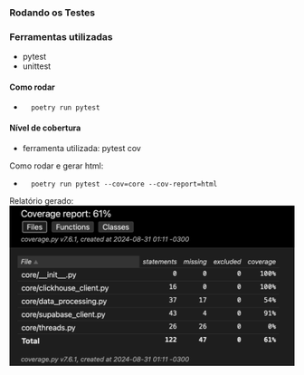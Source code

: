 ### Rodando os Testes
### Ferramentas utilizadas
- pytest
- unittest
#### Como rodar
-       poetry run pytest
#### Nível de cobertura
- ferramenta utilizada: pytest cov

Como rodar e gerar html:
-       poetry run pytest --cov=core --cov-report=html

Relatório gerado:
![relatorio-cobertura](<../../assets/coverage.png>)